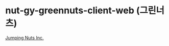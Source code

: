 nut-gy-greennuts-client-web (그린너츠)
=========================

[Jumping Nuts Inc.](http://jumpingnuts.com)